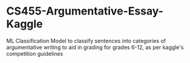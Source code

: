 # CS455-Argumentative-Essay-Kaggle
ML Classification Model to classify sentences into categories of argumentative writing to aid in grading for grades 6-12, as per kaggle's competition guidelines

